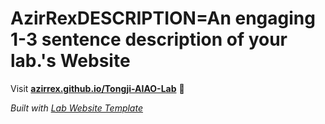 
# AzirRexDESCRIPTION=An engaging 1-3 sentence description of your lab.'s Website

Visit **[azirrex.github.io/Tongji-AIAO-Lab](https://azirrex.github.io/Tongji-AIAO-Lab)** 🚀

_Built with [Lab Website Template](https://greene-lab.gitbook.io/lab-website-template-docs)_
